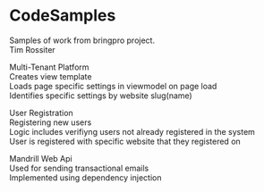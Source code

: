 # CodeSamples
Samples of work from bringpro project. </br>
Tim Rossiter

Multi-Tenant Platform </br>
Creates view template </br>
Loads page specific settings in viewmodel on page load </br>
Identifies specific settings by website slug(name)

User Registration </br>
Registering new users </br>
Logic includes verifiyng users not already registered in the system </br>
User is registered with specific website that they registered on

Mandrill Web Api </br>
Used for sending transactional emails </br> 
Implemented using dependency injection
